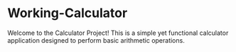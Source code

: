 # Working-Calculator
Welcome to the Calculator Project! This is a simple yet functional calculator application designed to perform basic arithmetic operations.
